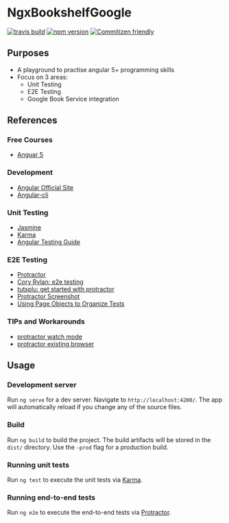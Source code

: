 # NgxBookshelfGoogle
[![travis build ](https://travis-ci.org/johnking/ngx-bookshelf-google.svg)](https://travis-ci.org/johnking/ngx-bookshelf-google)
[![npm version](https://badge.fury.io/js/ngx-bookshelf-google.svg)](https://badge.fury.io/js/ngx-bookshelf-google)
[![Commitizen friendly](https://img.shields.io/badge/commitizen-friendly-brightgreen.svg)](http://commitizen.github.io/cz-cli/)

## Purposes
- A playground to practise angular 5+ programming skills
- Focus on 3 areas:
  - Unit Testing
  - E2E Testing
  - Google Book Service integration

## References

### Free Courses
- [Anguar 5](https://codecraft.tv/courses/angular/)

### Development
- [Angular Official Site](https://angular.io/)
- [Angular-cli](https://cli.angular.io/)

### Unit Testing
- [Jasmine](https://jasmine.github.io/)
- [Karma](https://karma-runner.github.io/2.0/index.html)
- [Angular Testing Guide](https://angular.io/guide/testing)

### E2E Testing
- [Protractor](http://www.protractortest.org/#/)
- [Cory Rylan: e2e testing](https://coryrylan.com/blog/introduction-to-e2e-testing-with-the-angular-cli-and-protractor)
- [tutsplu: get started with protractor](https://code.tutsplus.com/tutorials/getting-started-with-end-to-end-testing-in-angular-using-protractor--cms-29318)
- [Protractor Screenshot](https://github.com/azachar/protractor-screenshoter-plugin)
- [Using Page Objects to Organize Tests](http://www.protractortest.org/#/page-objects)

### TIPs and Workarounds
- [protractor watch mode ](https://github.com/angular/angular-cli/issues/2861)
- [protractor existing browser](https://stackoverflow.com/questions/38451848/how-to-connect-and-re-use-an-already-opened-browser-window-in-protractor)

## Usage
### Development server

Run `ng serve` for a dev server. Navigate to `http://localhost:4200/`. The app will automatically reload if you change any of the source files.

### Build

Run `ng build` to build the project. The build artifacts will be stored in the `dist/` directory. Use the `-prod` flag for a production build.

### Running unit tests

Run `ng test` to execute the unit tests via [Karma](https://karma-runner.github.io).

### Running end-to-end tests

Run `ng e2e` to execute the end-to-end tests via [Protractor](http://www.protractortest.org/).
